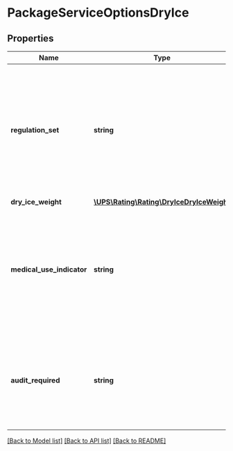 # PackageServiceOptionsDryIce

## Properties
Name | Type | Description | Notes
------------ | ------------- | ------------- | -------------
**regulation_set** | **string** | Regulation set for DryIce Shipment. Valid values: CFR &#x3D; For HazMat regulated by US Dept of Transportation within the U.S. or ground shipments to Canada,IATA &#x3D; For Worldwide Air movement.   The following values are valid: CFR and IATA. | 
**dry_ice_weight** | [**\UPS\Rating\Rating\DryIceDryIceWeight**](DryIceDryIceWeight.md) |  | 
**medical_use_indicator** | **string** | Presence/Absence Indicator. Any value inside is ignored. Relevant only in CFR regulation set. If present it is used to designate the Dry Ice is for any medical use and rates are adjusted for DryIce weight more than 2.5 KGS or 5.5 LBS. | [optional] 
**audit_required** | **string** | Presence/Absence Indicator. Any value inside is ignored. Indicates a Dry Ice audit will be performed per the Regulation Set requirements. Empty tag means indicator is present. | [optional] 

[[Back to Model list]](../../README.md#documentation-for-models) [[Back to API list]](../../README.md#documentation-for-api-endpoints) [[Back to README]](../../README.md)

